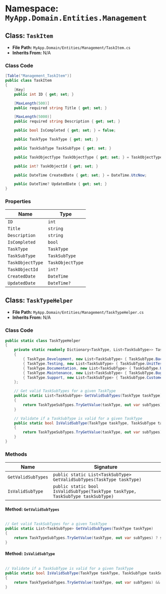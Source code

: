 # Namespace: `MyApp.Domain.Entities.Management`

## Class: `TaskItem`

- **File Path:** `MyApp.Domain/Entities/Management/TaskItem.cs`
- **Inherits From:** N/A

### Class Code

```csharp
[Table("Management_TaskItem")]
public class TaskItem
{
    [Key]
    public int ID { get; set; }

    [MaxLength(500)]
    public required string Title { get; set; }

    [MaxLength(5000)]
    public required string Description { get; set; }

    public bool IsCompleted { get; set; } = false;

    public TaskType TaskType { get; set; }

    public TaskSubType TaskSubType { get; set; }

    public TaskObjectType TaskObjectType { get; set; } = TaskObjectType.None;

    public int? TaskObjectId { get; set; }

    public DateTime CreatedDate { get; set; } = DateTime.UtcNow;

    public DateTime? UpdatedDate { get; set; }
}

```

### Properties

| Name | Type |
|------|------|
| `ID` | `int` |
| `Title` | `string` |
| `Description` | `string` |
| `IsCompleted` | `bool` |
| `TaskType` | `TaskType` |
| `TaskSubType` | `TaskSubType` |
| `TaskObjectType` | `TaskObjectType` |
| `TaskObjectId` | `int?` |
| `CreatedDate` | `DateTime` |
| `UpdatedDate` | `DateTime?` |

## Class: `TaskTypeHelper`

- **File Path:** `MyApp.Domain/Entities/Management/TaskTypeHelper.cs`
- **Inherits From:** N/A

### Class Code

```csharp
public static class TaskTypeHelper
{
    private static readonly Dictionary<TaskType, List<TaskSubType>> TaskTypeSubTypes = new()
    {
        { TaskType.Development, new List<TaskSubType> { TaskSubType.Backend, TaskSubType.Frontend, TaskSubType.Database } },
        { TaskType.Testing, new List<TaskSubType> { TaskSubType.UnitTesting, TaskSubType.IntegrationTesting, TaskSubType.SystemTesting } },
        { TaskType.Documentation, new List<TaskSubType> { TaskSubType.UserManual, TaskSubType.TechnicalSpecification, TaskSubType.APIReference } },
        { TaskType.Maintenance, new List<TaskSubType> { TaskSubType.BugFix, TaskSubType.PerformanceOptimization } },
        { TaskType.Support, new List<TaskSubType> { TaskSubType.CustomerSupport, TaskSubType.TechnicalSupport } }
    };

    // Get valid TaskSubTypes for a given TaskType
    public static List<TaskSubType> GetValidSubTypes(TaskType taskType)
    {
        return TaskTypeSubTypes.TryGetValue(taskType, out var subTypes) ? subTypes : new List<TaskSubType>();
    }

    // Validate if a TaskSubType is valid for a given TaskType
    public static bool IsValidSubType(TaskType taskType, TaskSubType taskSubType)
    {
        return TaskTypeSubTypes.TryGetValue(taskType, out var subTypes) && subTypes.Contains(taskSubType);
    }
}

```

### Methods

| Name | Signature |
|------|-----------|
| `GetValidSubTypes` | `public static List<TaskSubType> GetValidSubTypes(TaskType taskType)` |
| `IsValidSubType` | `public static bool IsValidSubType(TaskType taskType, TaskSubType taskSubType)` |

#### Method: `GetValidSubTypes`

```csharp

// Get valid TaskSubTypes for a given TaskType
public static List<TaskSubType> GetValidSubTypes(TaskType taskType)
{
    return TaskTypeSubTypes.TryGetValue(taskType, out var subTypes) ? subTypes : new List<TaskSubType>();
}

```

#### Method: `IsValidSubType`

```csharp

// Validate if a TaskSubType is valid for a given TaskType
public static bool IsValidSubType(TaskType taskType, TaskSubType taskSubType)
{
    return TaskTypeSubTypes.TryGetValue(taskType, out var subTypes) && subTypes.Contains(taskSubType);
}

```

